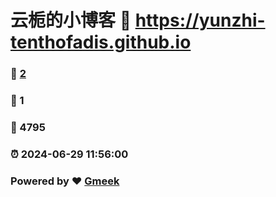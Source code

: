 # 云栀的小博客 :link: https://yunzhi-tenthofadis.github.io 
### :page_facing_up: [2](https://yunzhi-tenthofadis.github.io/tag.html) 
### :speech_balloon: 1 
### :hibiscus: 4795 
### :alarm_clock: 2024-06-29 11:56:00 
### Powered by :heart: [Gmeek](https://github.com/Meekdai/Gmeek)
